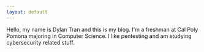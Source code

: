 ```yaml
---
layout: default
---
```

Hello, my name is Dylan Tran and this is my blog. I'm a freshman at Cal Poly Pomona majoring in Computer Science. I like pentesting and am studying cybersecurity related stuff.
